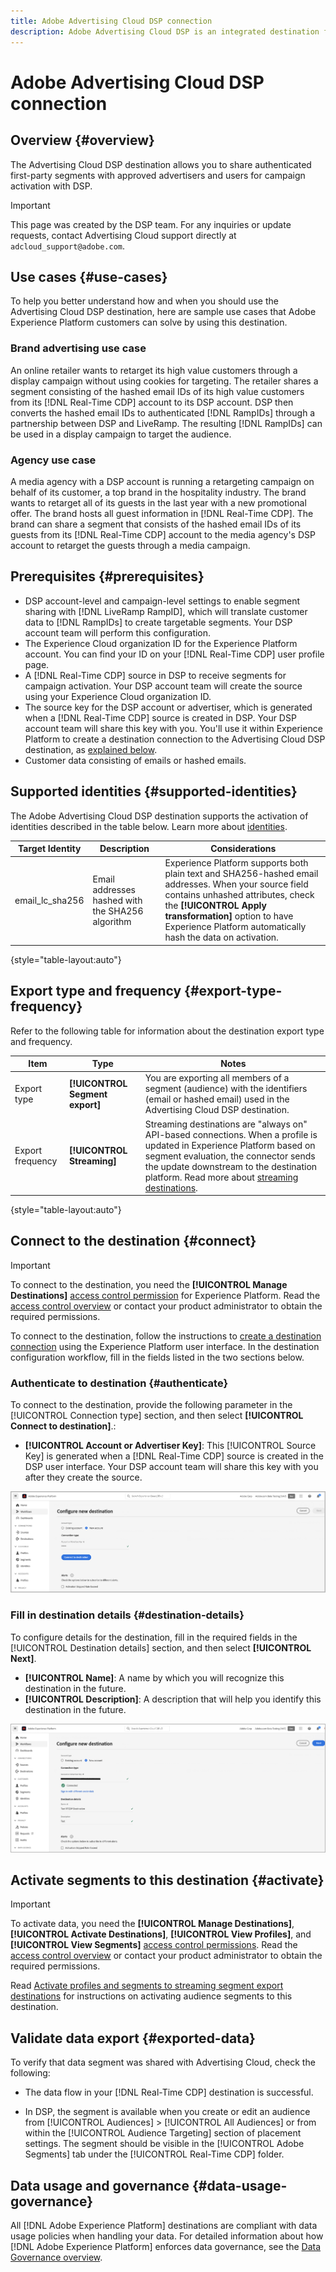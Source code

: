 ```yaml
---
title: Adobe Advertising Cloud DSP connection
description: Adobe Advertising Cloud DSP is an integrated destination for the [!DNL Adobe Real-time Customer Data Profile], allowing you to share authenticated first-party segments with approved advertisers and users for campaign activation.  
---
```


# Adobe Advertising Cloud DSP connection

## Overview {#overview}

The Advertising Cloud DSP destination allows you to share authenticated first-party segments with approved advertisers and users for campaign activation with DSP.<!-- To learn more about the Real-Time CDP integration with DSP, see [About Activating Authenticated Segments from Audience Sources](https://experienceleague.adobe.com/docs/advertising-cloud/dsp/audiences/sources/source-about.html). -->

>[!IMPORTANT]
>
>This page was created by the DSP team. For any inquiries or update requests, contact Advertising Cloud support directly at `adcloud_support@adobe.com`.

## Use cases {#use-cases}

To help you better understand how and when you should use the Advertising Cloud DSP destination, here are sample use cases that Adobe Experience Platform customers can solve by using this destination.

### Brand advertising use case

An online retailer wants to retarget its high value customers through a display campaign without using cookies for targeting. The retailer shares a segment consisting of the hashed email IDs of its high value customers from its [!DNL Real-Time CDP] account to its DSP account. DSP then converts the hashed email IDs to authenticated [!DNL RampIDs] through a partnership between DSP and LiveRamp. The resulting [!DNL RampIDs] can be used in a display campaign to target the audience.

### Agency use case

A media agency with a DSP account is running a retargeting campaign on behalf of its customer, a top brand in the hospitality industry. The brand wants to retarget all of its guests in the last year with a new promotional offer. The brand hosts all guest information in [!DNL Real-Time CDP]. The brand can share a segment that consists of the hashed email IDs of its guests from its [!DNL Real-Time CDP] account to the media agency's DSP account to retarget the guests through a media campaign.

## Prerequisites {#prerequisites}

* DSP account-level and campaign-level settings to enable segment sharing with [!DNL LiveRamp RampID], which will translate customer data to [!DNL RampIDs] to create targetable segments. Your DSP account team will perform this configuration.
* The Experience Cloud organization ID for the Experience Platform account. You can find your ID on your [!DNL Real-Time CDP] user profile page.
* A [!DNL Real-Time CDP] source in DSP<!-- [[!DNL Real-Time CDP] source in DSP](https://experienceleague.adobe.com/docs/advertising-cloud/dsp/audiences/sources/source-create.html) --> to receive segments for campaign activation. Your DSP account team will create the source using your Experience Cloud organization ID.
* The source key for the DSP account or advertiser, which is generated when a [!DNL Real-Time CDP] source is created in DSP<!-- [[!DNL Real-Time CDP] source is created in DSP](https://experienceleague.adobe.com/docs/advertising-cloud/dsp/audiences/sources/source-create.html) -->. Your DSP account team will share this key with you. You'll use it within Experience Platform to create a destination connection to the Advertising Cloud DSP destination, as [explained below](#authenticate).
* Customer data consisting of emails or hashed emails.

## Supported identities {#supported-identities}

The Adobe Advertising Cloud DSP destination supports the activation of identities described in the table below. Learn more about [identities](/help/identity-service/namespaces.md).

|Target Identity|Description|Considerations|
|---|---|---|
|email_lc_sha256|Email addresses hashed with the SHA256 algorithm|Experience Platform supports both plain text and SHA256-hashed email addresses. When your source field contains unhashed attributes, check the **[!UICONTROL Apply transformation]** option to have Experience Platform automatically hash the data on activation.|

{style="table-layout:auto"}

## Export type and frequency {#export-type-frequency}

Refer to the following table for information about the destination export type and frequency.

| Item | Type | Notes |
---------|----------|---------|
| Export type | **[!UICONTROL Segment export]** | You are exporting all members of a segment (audience) with the identifiers (email or hashed email) used in the Advertising Cloud DSP destination.|
| Export frequency | **[!UICONTROL Streaming]** | Streaming destinations are "always on" API-based connections. When a profile is updated in Experience Platform based on segment evaluation, the connector sends the update downstream to the destination platform. Read more about [streaming destinations](/help/destinations/destination-types.md#streaming-destinations).|

{style="table-layout:auto"}

## Connect to the destination {#connect}

>[!IMPORTANT]
> 
>To connect to the destination, you need the **[!UICONTROL Manage Destinations]** [access control permission](/help/access-control/home.md#permissions) for Experience Platform. Read the [access control overview](/help/access-control/ui/overview.md) or contact your product administrator to obtain the required permissions.

To connect to the destination, follow the instructions to [create a destination connection](/help/destinations/ui/connect-destination.md) using the Experience Platform user interface. In the destination configuration workflow, fill in the fields listed in the two sections below.

### Authenticate to destination {#authenticate}

To connect to the destination, provide the following parameter in the [!UICONTROL Connection type] section, and then select **[!UICONTROL Connect to destination]**.: 

* **[!UICONTROL Account or Advertiser Key]**: This [!UICONTROL Source Key] is generated when a [!DNL Real-Time CDP] source is created in the DSP user interface<!-- [[!DNL Real-Time CDP] source is created in the DSP user interface](https://experienceleague.adobe.com/docs/advertising-cloud/dsp/audiences/sources/source-create.html) -->. Your DSP account team will share this key with you after they create the source.

![Connection type field](/help/destinations/assets/catalog/advertising/adobe-advertising-cloud-dsp-destination/connection-type.png)

### Fill in destination details {#destination-details}

To configure details for the destination, fill in the required fields in the [!UICONTROL Destination details] section, and then select **[!UICONTROL Next]**.

*  **[!UICONTROL Name]**: A name by which you will recognize this destination in the future.
*  **[!UICONTROL Description]**: A description that will help you identify this destination in the future.

![Destination detail fields](/help/destinations/assets/catalog/advertising/adobe-advertising-cloud-dsp-destination/destination-details.png)

## Activate segments to this destination {#activate}

>[!IMPORTANT]
> 
>To activate data, you need the **[!UICONTROL Manage Destinations]**, **[!UICONTROL Activate Destinations]**, **[!UICONTROL View Profiles]**, and **[!UICONTROL View Segments]** [access control permissions](/help/access-control/home.md#permissions). Read the [access control overview](/help/access-control/ui/overview.md) or contact your product administrator to obtain the required permissions.

Read [Activate profiles and segments to streaming segment export destinations](/help/destinations/ui/activate-segment-streaming-destinations.md) for instructions on activating audience segments to this destination.

## Validate data export {#exported-data}

To verify that data segment was shared with Advertising Cloud, check the following:

* The data flow in your [!DNL Real-Time CDP] destination is successful.

* In DSP, the segment is available when you create or edit an audience from [!UICONTROL Audiences] > [!UICONTROL All Audiences] or from within the [!UICONTROL Audience Targeting] section of placement settings. The segment should be visible in the [!UICONTROL Adobe Segments] tab under the [!UICONTROL Real-Time CDP] folder.

<!-- ADD SCREEN SHOT OF SEGMENTS IN DSP ![segment in DSP]() -->

## Data usage and governance {#data-usage-governance}

All [!DNL Adobe Experience Platform] destinations are compliant with data usage policies when handling your data. For detailed information about how [!DNL Adobe Experience Platform] enforces data governance, see the [Data Governance overview](/help/data-governance/home.md).
